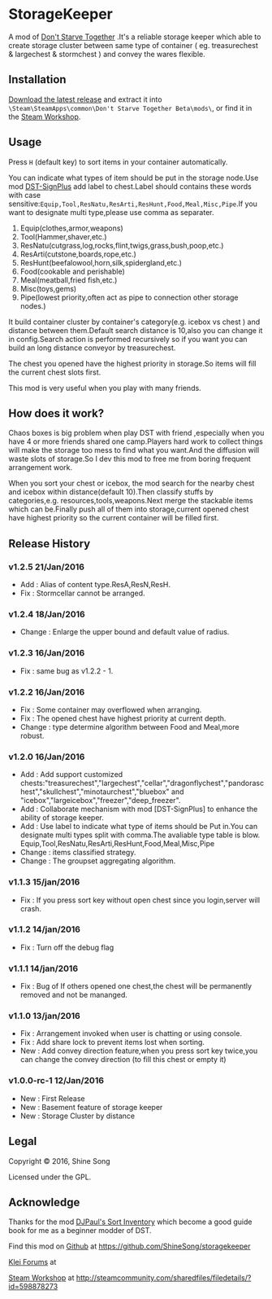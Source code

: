 # StorageKeeper
A mod of [Don't Starve Together](http://dontstarvetogether.com/) .It's a reliable storage keeper which able to create storage cluster between same type of container ( eg. treasurechest &amp; largechest &amp; stormchest ) and convey the wares flexible.
## Installation
[Download the latest release](https://github.com/ShineSong/storagekeeper/releases) and extract it into `\Steam\SteamApps\common\Don't Starve Together Beta\mods\`, or find it in the [Steam Workshop](http://steamcommunity.com/sharedfiles/filedetails/?id=598878273).

## Usage
Press `H` (default key) to sort items in your container automatically.

You can indicate what types of item should be put in the storage node.Use mod [DST-SignPlus](http://steamcommunity.com/sharedfiles/filedetails/?id=553665029) add label to chest.Label should contains these words with case sensitive:`Equip,Tool,ResNatu,ResArti,ResHunt,Food,Meal,Misc,Pipe`.If you want to designate multi type,please use comma as separater.
  
1. Equip(clothes,armor,weapons)
2. Tool(Hammer,shaver,etc.)
3. ResNatu(cutgrass,log,rocks,flint,twigs,grass,bush,poop,etc.)
4. ResArti(cutstone,boards,rope,etc.)
5. ResHunt(beefalowool,horn,silk,spidergland,etc.)
6. Food(cookable and perishable)
7. Meal(meatball,fried fish,etc.)
8. Misc(toys,gems)
9. Pipe(lowest priority,often act as pipe to connection other storage nodes.)

It build container cluster by container's category(e.g. icebox vs chest ) and distance between them.Default search distance is 10,also you can change it in config.Search action is performed recursively so if you want you can build an long distance conveyor by treasurechest.

The chest you opened have the highest priority in storage.So items will fill the current chest slots first.

This mod is very useful when you play with many friends.

## How does it work?
Chaos boxes is big problem when play DST with friend ,especially when you have 4 or more friends shared one camp.Players hard work to collect things will make the storage too mess to find what you want.And the diffusion will waste slots of storage.So I dev this mod to free me from boring frequent arrangement work.

When you sort your chest or icebox, the mod search for the nearby chest and icebox within distance(default 10).Then classify stuffs by categories,e.g. resources,tools,weapons.Next merge the stackable items which can be.Finally push all of them into storage,current opened chest have highest priority so the current container will be filled first.

## Release History
### v1.2.5 21/Jan/2016
- Add : Alias of content type.ResA,ResN,ResH.
- Fix : Stormcellar cannot be arranged.

### v1.2.4 18/Jan/2016
- Change : Enlarge the upper bound and default value of radius. 

### v1.2.3 16/Jan/2016
- Fix : same bug as v1.2.2 - 1.

### v1.2.2 16/Jan/2016
- Fix : Some container may overflowed when arranging.
- Fix : The opened chest have highest priority at current depth.
- Change : type determine algorithm between Food and Meal,more robust.

### v1.2.0 16/Jan/2016
- Add : Add support customized chests:"treasurechest","largechest","cellar","dragonflychest","pandoraschest","skullchest","minotaurchest","bluebox" and "icebox","largeicebox","freezer","deep_freezer".
- Add : Collaborate mechanism with mod [DST-SignPlus] to enhance the ability of storage keeper.
- Add : Use label to indicate what type of items should be Put in.You can designate multi types split with comma.The avaliable type table is blow.
Equip,Tool,ResNatu,ResArti,ResHunt,Food,Meal,Misc,Pipe
- Change : items classified strategy.
- Change : The groupset aggregating algorithm.

### v1.1.3 15/jan/2016
- Fix : If you press sort key without open chest since you login,server will crash.

### v1.1.2 14/jan/2016
- Fix : Turn off the debug flag

### v1.1.1 14/jan/2016
- Fix : Bug of If others opened one chest,the chest will be permanently removed and not be mananged.

### v1.1.0 13/jan/2016
- Fix : Arrangement invoked when user is chatting or using console.
- Fix : Add share lock to prevent items lost when sorting.
- New : Add convey direction feature,when you press sort key twice,you can change the convey direction (to fill this chest or empty it)

### v1.0.0-rc-1 12/Jan/2016
- New : First Release
- New : Basement feature of storage keeper
- New : Storage Cluster by distance

## Legal
Copyright © 2016, Shine Song

Licensed under the GPL.

## Acknowledge
Thanks for the mod [DJPaul's Sort Inventory](https://github.com/paulgibbs/DJPaul-Sort-Inventory) which become a good guide book for me as a beginner modder of DST.

Find this mod on [Github](https://github.com/ShineSong/storagekeeper) at https://github.com/ShineSong/storagekeeper

[Klei Forums](http://forums.kleientertainment.com/topic/62320-mod-releasestorage-keeper/) at

[Steam Workshop](http://steamcommunity.com/sharedfiles/filedetails/?id=598878273) at http://steamcommunity.com/sharedfiles/filedetails/?id=598878273
